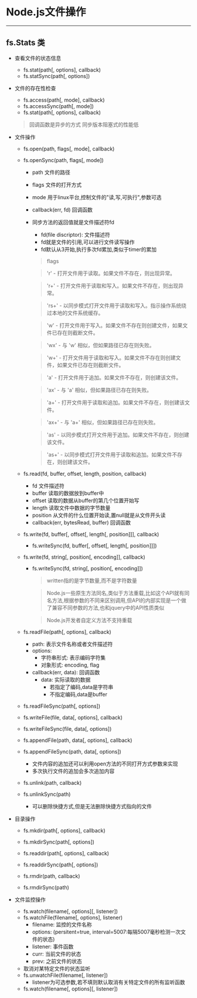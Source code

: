 # Node.js文件操作
---------------------------------------------

## fs.Stats 类

- 查看文件的状态信息
    - fs.stat(path[, options], callback)
    - fs.statSync(path[, options])

- 文件的存在性检查
    - fs.access(path[, mode], callback)
    - fs.accessSync(path[, mode])
    - fs.stat(path[, options], callback)

    > 回调函数是异步的方式
    > 同步版本阻塞式的性能低

- 文件操作
    - fs.open(path, flags[, mode], callback)
    - fs.openSync(path, flags[, mode])
        - path 文件的路径
        - flags 文件的打开方式
        - mode 用于linux平台,控制文件的"读,写,可执行",参数可选
        - callback(err, fd) 回调函数
        - 同步方法的返回值就是文件描述符fd
            - fd(file discriptor): 文件描述符
            - fd就是文件的引用,可以进行文件读写操作
            - fd默认从3开始,执行多次fd累加,类似于timer的累加    
            >flags

            >'r' - 打开文件用于读取。如果文件不存在，则出现异常。

            >'r+' - 打开文件用于读取和写入。如果文件不存在，则出现异常。

            >'rs+' - 以同步模式打开文件用于读取和写入。指示操作系统绕过本地的文件系统缓存。

            >'w' - 打开文件用于写入。如果文件不存在则创建文件，如果文件已存在则截断文件。

            >'wx' - 与 'w' 相似，但如果路径已存在则失败。

            >'w+' - 打开文件用于读取和写入。如果文件不存在则创建文件，如果文件已存在则截断文件。

            >'a' - 打开文件用于追加。如果文件不存在，则创建该文件。

            >'ax' - 与 'a' 相似，但如果路径已存在则失败。

            >'a+' - 打开文件用于读取和追加。如果文件不存在，则创建该文件。

            >'ax+' - 与 'a+' 相似，但如果路径已存在则失败。

            >'as' - 以同步模式打开文件用于追加。如果文件不存在，则创建该文件。

            >'as+' - 以同步模式打开文件用于读取和追加。如果文件不存在，则创建该文件。

    - fs.read(fd, buffer, offset, length, position, callback)
        - fd 文件描述符
        - buffer 读取的数据放到buffer中
        - offset 读取的数据从buffer的第几个位置开始写
        - length 读取文件中数据的字节数量
        - position 从文件的什么位置开始读,置null就是从文件开头读
        - callback(err, bytesRead, buffer) 回调函数

    - fs.write(fd, buffer[, offset[, length[, position]]], callback)
        - fs.writeSync(fd, buffer[, offset[, length[, position]]])
    - fs.write(fd, string[, position[, encoding]], callback)
        - fs.writeSync(fd, string[, position[, encoding]])
            > written指的是字节数量,而不是字符数量

            > Node.js一些原生方法同名,类似于方法重载,比如这个API就有同名方法,根据参数的不同来区别调用,但API的内部实现是一个做了兼容不同参数的方法,也和jquery中的API性质类似

            > Node.js开发者自定义方法不支持重载
    
    - fs.readFile(path[, options], callback)
        - path: 表示文件名称或者文件描述符
        - options: 
            - 字符串形式: 表示编码字符集
            - 对象形式: encoding, flag
        - callback(err, data): 回调函数
            - data: 实际读取的数据
                - 若指定了编码,data是字符串
                - 不指定编码,data是buffer
    - fs.readFileSync(path[, options])

    - fs.writeFile(file, data[, options], callback)
    - fs.writeFileSync(file, data[, options])

    - fs.appendFile(path, data[, options], callback)
    - fs.appendFileSync(path, data[, options])
        - 文件内容的追加还可以利用open方法的不同打开方式参数来实现
        - 多次执行文件的追加会多次追加内容

    - fs.unlink(path, callback)
    - fs.unlinkSync(path)
        - 可以删除快捷方式,但是无法删除快捷方式指向的文件
    
- 目录操作
    - fs.mkdir(path[, options], callback)
    - fs.mkdirSync(path[, options])

    - fs.readdir(path[, options], callback)
    - fs.readdirSync(path[, options])

    - fs.rmdir(path, callback)
    - fs.rmdirSync(path)

- 文件监控操作
    - fs.watch(filename[, options][, listener])
    - fs.watchFile(filename[, options], listener)
        - filename: 监控的文件名称
        - options: (persitent=true, interval=5007:每隔5007毫秒检测一次文件的状态)
        - listener: 事件函数
        - curr: 当前文件的状态
        - prev: 之前文件的状态
    - 取消对某特定文件的状态监听
    - fs.unwatchFile(filename[, listener])
        - listener为可选参数,若不填则默认取消有关特定文件的所有监听函数
    - fs.watch(filename[, options][, listener])